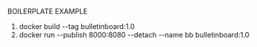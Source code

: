 BOILERPLATE EXAMPLE

1. docker build --tag bulletinboard:1.0
2. docker run --publish 8000:8080 --detach --name bb bulletinboard:1.0
